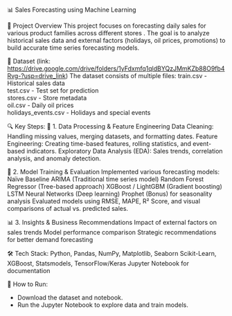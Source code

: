 📊 Sales Forecasting using Machine Learning

📝 Project Overview
This project focuses on forecasting daily sales for various product families across different stores . The goal is to analyze historical sales data and external factors (holidays, oil prices, promotions) to build accurate time series forecasting models.

📂 Dataset
(link: https://drive.google.com/drive/folders/1yFdxmfq1qldBYQzJMmKZb88O9fb4Rvg-?usp=drive_link)
The dataset consists of multiple files:
train.csv - Historical sales data <br>
test.csv - Test set for prediction <br>
stores.csv - Store metadata <br>
oil.csv - Daily oil prices <br>
holidays_events.csv - Holidays and special events

🔍 Key Steps:
📌 1. Data Processing & Feature Engineering
Data Cleaning: Handling missing values, merging datasets, and formatting dates.
Feature Engineering: Creating time-based features, rolling statistics, and event-based indicators.
Exploratory Data Analysis (EDA): Sales trends, correlation analysis, and anomaly detection.

🤖 2. Model Training & Evaluation
Implemented various forecasting models:
Naïve Baseline
ARIMA (Traditional time series model)
Random Forest Regressor (Tree-based approach)
XGBoost / LightGBM (Gradient boosting)
LSTM Neural Networks (Deep learning)
Prophet (Bonus) for seasonality analysis
Evaluated models using RMSE, MAPE, R² Score, and visual comparisons of actual vs. predicted sales.

📊 3. Insights & Business Recommendations
Impact of external factors on sales trends
Model performance comparison
Strategic recommendations for better demand forecasting

🛠️ Tech Stack:
Python, Pandas, NumPy, Matplotlib, Seaborn
Scikit-Learn, XGBoost, Statsmodels, TensorFlow/Keras
Jupyter Notebook for documentation

🚀 How to Run:
* Download the dataset and notebook.
* Run the Jupyter Notebook to explore data and train models.
